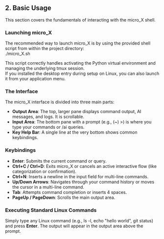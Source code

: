 ## **2\. Basic Usage**

This section covers the fundamentals of interacting with the micro\_X shell.

### **Launching micro\_X**

The recommended way to launch micro\_X is by using the provided shell script from within the project directory:  
./micro\_X.sh

This script correctly handles activating the Python virtual environment and managing the underlying tmux session.  
If you installed the desktop entry during setup on Linux, you can also launch it from your application menu.

### **The Interface**

The micro\_X interface is divided into three main parts:

* **Output Area**: The top, larger pane displays command output, AI messages, and logs. It is scrollable.  
* **Input Area**: The bottom pane with a prompt (e.g., (\~) \>) is where you type your commands or /ai queries.  
* **Key Help Bar**: A single line at the very bottom shows common keybindings.

### **Keybindings**

* **Enter**: Submits the current command or query.  
* **Ctrl+C / Ctrl+D**: Exits micro\_X or cancels an active interactive flow (like categorization or confirmation).  
* **Ctrl+N**: Inserts a newline in the input field for multi-line commands.  
* **Up/Down Arrows**: Navigates through your command history or moves the cursor in a multi-line command.  
* **Tab**: Attempts command completion or inserts 4 spaces.  
* **PageUp / PageDown**: Scrolls the main output area.

### **Executing Standard Linux Commands**

Simply type any Linux command (e.g., ls \-l, echo "hello world", git status) and press **Enter**. The output will appear in the output area above the prompt.